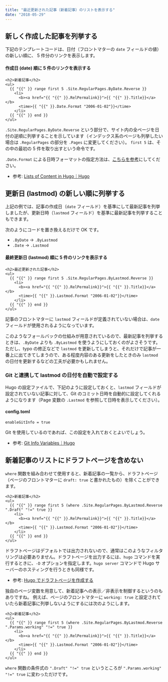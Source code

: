```yaml
---
title: "最近更新された記事（新着記事）のリストを表示する"
date: "2018-05-29"
---
```


新しく作成した記事を列挙する
----

下記のテンプレートコードは、日付（フロントマターの `date` フィールドの値）の新しい順に、 5 件分のリンクを表示します。

#### 作成日 (date) 順に 5 件のリンクを表示する

~~~
<h2>新着記事</h2>
<ul>
  {{ "{{" }} range first 5 .Site.RegularPages.ByDate.Reverse }}
    <li>
      <b><a href="{{ "{{" }}.RelPermalink}}">{{ "{{" }}.Title}}</a></b>
      <time>{{ "{{" }}.Date.Format "2006-01-02"}}</time>
    </li>
  {{ "{{" }} end }}
</ul>
~~~

`.Site.RegularPages.ByDate.Reverse` という部分で、サイト内の全ページを日付の逆順に列挙することを示しています（インデックス系のページも列挙したい場合は `.RegularPages` の部分を `.Pages` に変更してください）。
`first 5` は、その中の最初の 5 件を取り出すという命令です。

`.Date.Format` による日時フォーマットの指定方法は、[こちらを参考](../go/time.html)にしてください。

- 参考: [Lists of Content in Hugo｜Hugo](https://gohugo.io/templates/lists/)


更新日 (lastmod) の新しい順に列挙する
----

上記の例では、記事の作成日（`date` フィールド）を基準にして最新記事を列挙しましたが、更新日時（`lastmod` フィールド）を基準に最新記事を列挙することもできます。

次のようにコードを置き換えるだけで OK です。

* `.ByDate` → `.ByLastmod`
* `.Date` → `.Lastmod`

#### 最終更新日 (lastmod) 順に 5 件のリンクを表示する

~~~
<h2>最近更新された記事</h2>
<ul>
  {{ "{{" }} range first 5 .Site.RegularPages.ByLastmod.Reverse }}
    <li>
      <b><a href="{{ "{{" }}.RelPermalink}}">{{ "{{" }}.Title}}</a></b>
      <time>{{ "{{" }}.Lastmod.Format "2006-01-02"}}</time>
    </li>
  {{ "{{" }} end }}
</ul>
~~~

記事のフロントマターに `lastmod` フィールドが定義されていない場合は、`date` フィールドが使用されるようになっています。

このようなフォールバックの仕組みが用意されているので、最新記事を列挙するときは、`.ByDate` よりも `.ByLastmod` を使うようにしておくのがよさそうです。
ただし、typo の修正などで `lastmod` を更新してしまうと、それだけで記事が一番上に出てきてしまうので、ある程度内容のある更新をしたときのみ `lastmod` の日付を更新するなどの工夫が必要かもしれません。


### Git と連携して lastmod の日付を自動で設定する

Hugo の設定ファイルで、下記のように設定しておくと、`lastmod` フィールドが設定されていない記事に対して、Git のコミット日時を自動的に設定してくれるようになります（Page 変数の `.Lastmod` を参照して日時を表示してください）。

#### config.toml

~~~
enableGitInfo = true
~~~

Git を使用しているのであれば、この設定を入れておくとよいでしょう。

- 参考: [Git Info Variables｜Hugo](https://gohugo.io/variables/git/#lastmod)


新着記事のリストにドラフトページを含めない
----

`where` 関数を組み合わせて使用すると、新着記事の一覧から、ドラフトページ（ページのフロントマターに `draft: true` と書かれたもの）を除くことができます。

~~~
<h2>新着記事</h2>
<ul>
  {{ "{{" }} range first 5 (where .Site.RegularPages.ByLastmod.Reverse ".Draft" "!=" true }}
    <li>
      <b><a href="{{ "{{" }}.RelPermalink}}">{{ "{{" }}.Title}}</a></b>
      <time>{{ "{{" }}.Lastmod.Format "2006-01-02"}}</time>
    </li>
  {{ "{{" }} end }}
</ul>
~~~

<div class="note">
ドラフトページはデフォルトでは出力されないので、通常はこのようなフィルタリングは必要ありません。ドラフトページを出力するには、<code>hugo</code> コマンドを実行するときに、<code>-D</code> オプションを指定します。<code>hugo server</code> コマンドで Hugo サーバーのホスティングを行うときも同様です。
</div>

- 参考: [Hugo でドラフトページを作成する](../draft.html)

独自のページ変数を用意して、新着記事への表示／非表示を制御するというのもありですね。
例えば、ページのフロントマターに `working: true` と設定されていたら新着記事に列挙しないようにするには次のようにします。

~~~
<h2>新着記事</h2>
<ul>
  {{ "{{" }} range first 5 (where .Site.RegularPages.ByLastmod.Reverse ".Params.working" "!=" true }}
    <li>
      <b><a href="{{ "{{" }}.RelPermalink}}">{{ "{{" }}.Title}}</a></b>
      <time>{{ "{{" }}.Lastmod.Format "2006-01-02"}}</time>
    </li>
  {{ "{{" }} end }}
</ul>
~~~

`where` 関数の条件式の `".Draft" "!=" true` というところが `".Params.working" "!=" true` に変わっただけです。

